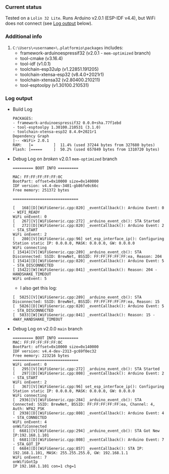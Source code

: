 ### Current status

Tested on a `Lolin 32 Lite`. Runs Arduino v2.0.1 (ESP-IDF v4.4), but WiFi does not connect (see [Log output](#log-output) below).

### Additional info

1. `C:\Users\<username>\.platformio\packages` includes:
    * framework-arduinoespressif32 (v2.0.1 - `mem-optimized` branch)
    * tool-cmake (v3.16.4)
    * tool-idf (v1.0.1)
    * toolchain-esp32ulp (v1.22851.191205)
    * toolchain-xtensa-esp32 (v8.4.0+2021r1)
    * toolchain-xtensa32 (v2.80400.210211)
    * tool-esptoolpy (v1.30100.210531)


### Log output

* Build Log
    ```log
    PACKAGES:
    - framework-arduinoespressif32 0.0.0+sha.77f1ebd
    - tool-esptoolpy 1.30100.210531 (3.1.0)
    - toolchain-xtensa-esp32 8.4.0+2021r1
    Dependency Graph
    |-- <WiFi> 2.0.1
    RAM:   [=         ]  11.4% (used 37244 bytes from 327680 bytes)
    Flash: [=====     ]  50.2% (used 657849 bytes from 1310720 bytes)
    ```

* Debug Log on _broken_ v2.0.1 `mem-optimized` branch
    ```log
    ========= BOOT INFO =========

    MAC: FF:FF:FF:FF:FF:0C
    BootPart: offset=0x10000 size=0x140000
    IDF version: v4.4-dev-3401-gb86fe0c66c
    Free memory: 251372 bytes

    =============================

    [   168][D][WiFiGeneric.cpp:820] _eventCallback(): Arduino Event: 0 - WIFI_READY
    WiFi onEvent: 0
    [   267][V][WiFiGeneric.cpp:272] _arduino_event_cb(): STA Started
    [   272][D][WiFiGeneric.cpp:820] _eventCallback(): Arduino Event: 2 - STA_START
    WiFi onEvent: 2
    [   280][V][WiFiGeneric.cpp:96] set_esp_interface_ip(): Configuring Station static IP: 0.0.0.0, MASK: 0.0.0.0, GW: 0.0.0.0
    WiFi connecting
    [ 15414][V][WiFiGeneric.cpp:289] _arduino_event_cb(): STA Disconnected: SSID: BrewNet, BSSID: FF:FF:FF:FF:FF:ea, Reason: 204
    [ 15414][D][WiFiGeneric.cpp:820] _eventCallback(): Arduino Event: 5 - STA_DISCONNECTED
    [ 15422][W][WiFiGeneric.cpp:841] _eventCallback(): Reason: 204 - HANDSHAKE_TIMEOUT
    WiFi onEvent: 5
    ```

    * I also get this log:
    ```log
    [  5825][V][WiFiGeneric.cpp:289] _arduino_event_cb(): STA Disconnected: SSID: BrewNet, BSSID: FF:FF:FF:FF:FF:ea, Reason: 15
    [  5826][D][WiFiGeneric.cpp:820] _eventCallback(): Arduino Event: 5 - STA_DISCONNECTED
    [  5833][W][WiFiGeneric.cpp:841] _eventCallback(): Reason: 15 - 4WAY_HANDSHAKE_TIMEOUT
    ```

* Debug Log on v2.0.0 `main` branch
    ```log
    ========= BOOT INFO =========
    MAC: FF:FF:FF:FF:FF:0C
    BootPart: offset=0x10000 size=0x140000
    IDF version: v4.4-dev-2313-gc69f0ec32
    Free memory: 223216 bytes
    =============================
    WiFi onEvent: 0
    [   295][V][WiFiGeneric.cpp:272] _arduino_event_cb(): STA Started
    [   297][D][WiFiGeneric.cpp:808] _eventCallback(): Arduino Event: 2 - STA_START
    WiFi onEvent: 2
    [   367][V][WiFiGeneric.cpp:96] set_esp_interface_ip(): Configuring Station static IP: 0.0.0.0, MASK: 0.0.0.0, GW: 0.0.0.0
    WiFi connecting
    [  2936][V][WiFiGeneric.cpp:284] _arduino_event_cb(): STA Connected: SSID: BrewNet, BSSID: FF:FF:FF:FF:FF:ea, Channel: 4, Auth: WPA2_PSK
    [  2938][D][WiFiGeneric.cpp:808] _eventCallback(): Arduino Event: 4 - STA_CONNECTED
    WiFi onEvent: 4
    onWifiConnected
    [  6681][V][WiFiGeneric.cpp:294] _arduino_event_cb(): STA Got New IP:192.168.1.101
    [  6681][D][WiFiGeneric.cpp:808] _eventCallback(): Arduino Event: 7 - STA_GOT_IP
    [  6684][D][WiFiGeneric.cpp:857] _eventCallback(): STA IP: 192.168.1.101, MASK: 255.255.255.0, GW: 192.168.1.1
    WiFi onEvent: 7
    onWifiGotIp
    IP 192.168.1.101 con=1 chg=1
    ```